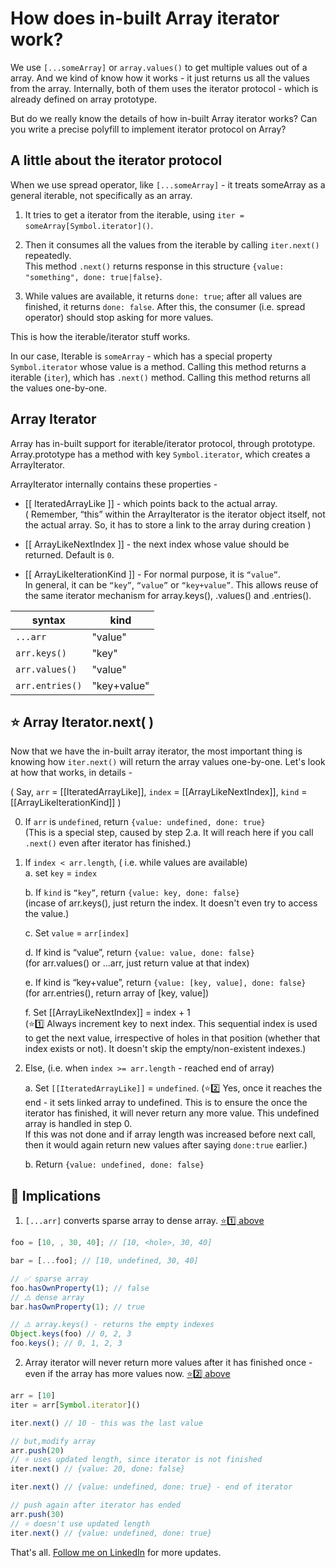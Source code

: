 


# How does in-built Array iterator work?

We use `[...someArray]` or `array.values()` to get multiple values out of a array.  And we kind of know how it works - it just returns us all the values from the array.  Internally, both of them uses the iterator protocol - which is already defined on array prototype.

But do we really know the details of how in-built Array iterator works? Can you write a precise polyfill to implement iterator protocol on Array?

## A little about the iterator protocol

When we use spread operator, like `[...someArray]` - it treats someArray as a general iterable, not specifically as an array.

1. It tries to get a iterator from the iterable, using `iter = someArray[Symbol.iterator]()`. 

2. Then it consumes all the values from the iterable by calling `iter.next()` repeatedly.  
    This method `.next()` returns response in this structure `{value: "something", done: true|false}`.
    
3. While values are available, it returns `done: true`; after all values are finished, it returns `done: false`. After this, the consumer (i.e. spread operator) should stop asking for more values.

This is how the iterable/iterator stuff works.  

In our case, Iterable is `someArray` - which has a special property `Symbol.iterator` whose value is a method. Calling this method returns a iterable (`iter`), which has `.next()` method. Calling this method returns all the values one-by-one.

## Array Iterator

Array has in-built support for iterable/iterator protocol, through prototype. Array.prototype has a method with key `Symbol.iterator`, which creates a ArrayIterator. 

ArrayIterator internally contains these properties -
* [[ IteratedArrayLike ]] - which points back to the actual array.  
( Remember, “this” within the ArrayIterator is the iterator object itself, not the actual array. So, it has to store a link to the array during creation )

* [[ ArrayLikeNextIndex ]] - the next index whose value should be returned. Default is `0`.  
  
* [[ ArrayLikeIterationKind ]] - For normal purpose, it is `“value”`.  
In general, it can be `“key”`, `“value”` or `“key+value”`. This allows reuse of the same iterator mechanism for array.keys(), .values() and .entries().

| syntax          | kind        |
|-----------------|-------------|
| `...arr`        | "value"     |
| `arr.keys()`    | "key"       |
| `arr.values()`  | "value"     |
| `arr.entries()` | "key+value" |


## ⭐️ Array Iterator.next( )

Now that we have the in-built array iterator, the most important thing is knowing how `iter.next()` will return the array values one-by-one. Let's look at how that works, in details -

(  Say, `arr` = [[IteratedArrayLike]], `index` = [[ArrayLikeNextIndex]], `kind` =  [[ArrayLikeIterationKind]] )

0. If `arr` is `undefined`, return `{value: undefined, done: true}`  
(This is a special step, caused by step 2.a. It will reach here if you call `.next()` even after iterator has finished.)

1. If `index < arr.length`, ( i.e. while values are available)   
	a. set `key` = `index`  
	
	b. If `kind` is `“key”`, return `{value: key, done: false}`  
	(incase of arr.keys(), just return the index. It doesn't even try to access the value.)  
	
	c. Set `value` = `arr[index]`  
	
	d. If kind is “value”, return `{value: value, done: false}`  
	(for arr.values() or ...arr, just return value at that index)  
	
	e. If kind is “key+value”, return `{value: [key, value], done: false}`  
	(for arr.entries(), return array of [key, value])  
	
	f. Set [[ArrayLikeNextIndex]] = index + 1  
	(<span id="note-1">⭐️1️⃣</span> Always increment key to next index. This sequential index is used to get the next value, irrespective of holes in that position (whether that index exists or not). It doesn't skip the empty/non-existent indexes.)

2. Else, (i.e. when `index >= arr.length` - reached end of array)

	a. Set `[[IteratedArrayLike]]` = `undefined`.
	(<span id="note-2">⭐️2️⃣</span> Yes, once it reaches the end - it sets linked array to undefined. This is to ensure the once the iterator has finished, it will never return any more value. This undefined array is handled in step 0.  
	If this was not done and if array length was increased before next call, then it would again return new values after saying `done:true` earlier.)

	b. Return `{value: undefined, done: false}`

## 🤯 Implications

1. `[...arr]` converts sparse array to dense array. [⭐️1️⃣ above](#note-1)

```js
foo = [10, , 30, 40]; // [10, <hole>, 30, 40]

bar = [...foo]; // [10, undefined, 30, 40]

// ✅ sparse array
foo.hasOwnProperty(1); // false       
// ⚠️ dense array
bar.hasOwnProperty(1); // true

// ⚠️ array.keys() - returns the empty indexes
Object.keys(foo) // 0, 2, 3
foo.keys(); // 0, 1, 2, 3
```

2. Array iterator will never return more values after it has finished once - even if the array has more values now. [⭐️2️⃣ above](#note-2)

```js
arr = [10]
iter = arr[Symbol.iterator]()

iter.next() // 10 - this was the last value

// but,modify array
arr.push(20)
// ⭐️ uses updated length, since iterator is not finished
iter.next() // {value: 20, done: false}

iter.next() // {value: undefined, done: true} - end of iterator

// push again after iterator has ended
arr.push(30)
// ⭐️ doesn't use updated length
iter.next() // {value: undefined, done: true}
```

That's all. [Follow me on LinkedIn](https://www.linkedin.com/in/bendtherules) for more updates.
<!--stackedit_data:
eyJoaXN0b3J5IjpbLTExNjQyNTcwOTcsLTEzMDM4NTY0MzEsND
E4OTUyMDY1LC0xOTI5MjQwODU4LC0xODk2MTI2NDczLC01OTcw
Nzc1OTcsODc1ODgxMjQ0LDE2NzA5ODcyODYsMTQxNjk2OTMwOS
wxODQzNjEzMjk5LC0xMzYxNTczODc1LDk4MjY0ODkwMCwtMjA0
MDIxNTUzNCwtMTEyNjUxODkxNSwtODUxODY2MjUsLTE1MTU5OT
MwODEsLTE3OTQ2NTQzMDQsMTAzNjA5NzEwNCwtNDM5OTk3ODU5
XX0=
-->